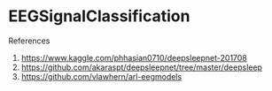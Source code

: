# EEGSignalClassification

References


1. https://www.kaggle.com/phhasian0710/deepsleepnet-201708
2. https://github.com/akaraspt/deepsleepnet/tree/master/deepsleep
3. https://github.com/vlawhern/arl-eegmodels
